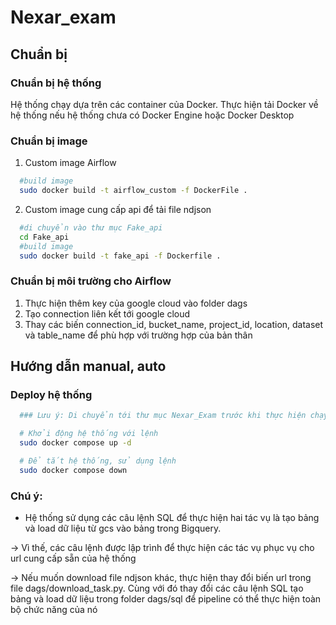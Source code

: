 # Nexar_exam

## Chuẩn bị

### Chuẩn bị hệ thống
Hệ thống chạy dựa trên các container của Docker. Thực hiện tải Docker về hệ thống nếu hệ thống chưa có Docker Engine hoặc Docker Desktop

### Chuẩn bị image

1. Custom image Airflow
```bash
  #build image
  sudo docker build -t airflow_custom -f DockerFile .
```

2. Custom image cung cấp api để tải file ndjson
```bash
  #di chuyển vào thư mục Fake_api
  cd Fake_api
  #build image
  sudo docker build -t fake_api -f Dockerfile .
```
### Chuẩn bị môi trường cho Airflow
1. Thực hiện thêm key của google cloud vào folder dags
2. Tạo connection liên kết tới google cloud
3. Thay các biến connection_id, bucket_name, project_id, location, dataset và table_name để phù hợp với trường hợp của bản thân

## Hướng dẫn manual, auto

### Deploy hệ thống
```bash
  ### Lưu ý: Di chuyển tới thư mục Nexar_Exam trước khi thực hiện chạy các lệnh sau

  # Khởi động hệ thống với lệnh
  sudo docker compose up -d

  # Để tắt hệ thống, sử dụng lệnh
  sudo docker compose down
```

### Chú ý:
- Hệ thống sử dụng các câu lệnh SQL để thực hiện hai tác vụ là tạo bảng và load dữ liệu từ gcs vào bảng trong Bigquery.

-> Vì thế, các câu lệnh được lập trình để thực hiện các tác vụ phục vụ cho url cung cấp sẵn của hệ thống

-> Nếu muốn download file ndjson khác, thực hiện thay đổi biến url trong file dags/download_task.py. Cùng với đó thay đổi các câu lệnh SQL tạo bảng và load dữ liệu trong folder dags/sql để pipeline có thể thực hiện toàn bộ chức năng của nó

